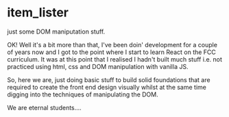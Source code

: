 # item_lister
just some DOM maniputation stuff.

OK! Well it's a bit more than that, I've been doin' development for a couple of years now and I got to the point where I start to learn React on the FCC curriculum. It was at this point that I realised I hadn't built much stuff i.e. not practiced using html, css and DOM manipulation with vanilla JS.

So, here we are, just doing basic stuff to build solid foundations that are required to create the front end design visually whilst at the same time digging into the techniques of manipulating the DOM.

We are eternal students....
